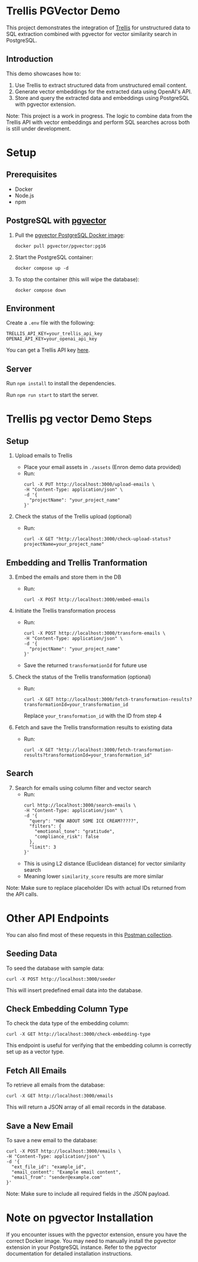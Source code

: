 # Trellis PGVector Demo

This project demonstrates the integration of [Trellis](https://usetrellis.co/) for unstructured data to SQL extraction combined with pgvector for vector similarity search in PostgreSQL.

## Introduction

This demo showcases how to:

1. Use Trellis to extract structured data from unstructured email content.
2. Generate vector embeddings for the extracted data using OpenAI's API.
3. Store and query the extracted data and embeddings using PostgreSQL with pgvector extension.

Note: This project is a work in progress. The logic to combine data from the Trellis API with vector embeddings and perform SQL searches across both is still under development.

# Setup

## Prerequisites

- Docker
- Node.js
- npm

## PostgreSQL with [pgvector](https://github.com/pgvector/pgvector)

1. Pull the [pgvector PostgreSQL Docker image](https://hub.docker.com/r/pgvector/pgvector):

   ```
   docker pull pgvector/pgvector:pg16
   ```

2. Start the PostgreSQL container:

   ```
   docker compose up -d
   ```

3. To stop the container (this will wipe the database):
   ```
   docker compose down
   ```

## Environment

Create a `.env` file with the following:

```
TRELLIS_API_KEY=your_trellis_api_key
OPENAI_API_KEY=your_openai_api_key
```

You can get a Trellis API key [here](https://usetrellis.co).

## Server

Run `npm install` to install the dependencies.

Run `npm run start` to start the server.

# Trellis pg vector Demo Steps

## Setup

1. Upload emails to Trellis

   - Place your email assets in `./assets` (Enron demo data provided)
   - Run:
     ```
     curl -X PUT http://localhost:3000/upload-emails \
     -H "Content-Type: application/json" \
     -d '{
       "projectName": "your_project_name"
     }'
     ```

2. Check the status of the Trellis upload (optional)

   - Run:
     ```
     curl -X GET "http://localhost:3000/check-upload-status?projectName=your_project_name"
     ```

## Embedding and Trellis Tranformation

3. Embed the emails and store them in the DB

   - Run:
     ```
     curl -X POST http://localhost:3000/embed-emails
     ```

4. Initiate the Trellis transformation process

   - Run:
     ```
     curl -X POST http://localhost:3000/transform-emails \
     -H "Content-Type: application/json" \
     -d '{
       "projectName": "your_project_name"
     }'
     ```
   - Save the returned `transformationId` for future use

5. Check the status of the Trellis transformation (optional)

   - Run:
     ```
     curl -X GET http://localhost:3000/fetch-transformation-results?transformationId=your_transformation_id
     ```
     Replace `your_transformation_id` with the ID from step 4

6. Fetch and save the Trellis transformation results to existing data

   - Run:
     ```
     curl -X GET "http://localhost:3000/fetch-transformation-results?transformationId=your_transformation_id"
     ```

## Search

7. Search for emails using column filter and vector search
   - Run:
     ```
     curl http://localhost:3000/search-emails \
     -H "Content-Type: application/json" \
     -d '{
       "query": "HOW ABOUT SOME ICE CREAM?????",
       "filters": {
         "emotional_tone": "gratitude",
         "compliance_risk": false
       },
       "limit": 3
     }'
     ```
   - This is using L2 distance (Euclidean distance) for vector similarity search
   - Meaning lower `similarity_score` results are more similar

Note: Make sure to replace placeholder IDs with actual IDs returned from the API calls.

# Other API Endpoints

You can also find most of these requests in this [Postman collection](https://elements.getpostman.com/redirect?entityId=8480127-d2d176ef-21f4-483b-8844-43c6a86a7099&entityType=collection).

## Seeding Data

To seed the database with sample data:

```
curl -X POST http://localhost:3000/seeder
```

This will insert predefined email data into the database.

## Check Embedding Column Type

To check the data type of the embedding column:

```
curl -X GET http://localhost:3000/check-embedding-type
```

This endpoint is useful for verifying that the embedding column is correctly set up as a vector type.

## Fetch All Emails

To retrieve all emails from the database:

```
curl -X GET http://localhost:3000/emails
```

This will return a JSON array of all email records in the database.

## Save a New Email

To save a new email to the database:

```
curl -X POST http://localhost:3000/emails \
-H "Content-Type: application/json" \
-d '{
  "ext_file_id": "example_id",
  "email_content": "Example email content",
  "email_from": "sender@example.com"
}'
```

Note: Make sure to include all required fields in the JSON payload.

# Note on pgvector Installation

If you encounter issues with the pgvector extension, ensure you have the correct Docker image. You may need to manually install the pgvector extension in your PostgreSQL instance. Refer to the pgvector documentation for detailed installation instructions.
